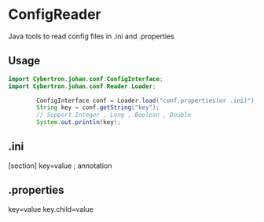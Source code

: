 # ConfigReader
Java tools to read config files in .ini and .properties

## Usage
```java
import Cybertron.johan.conf.ConfigInterface;
import Cybertron.johan.conf.Reader.Loader;
```


```java
        ConfigInterface conf = Loader.load("conf.properties(or .ini)");
        String key = conf.getString("key");
        // Support Integer , Long , Boolean , Double
        System.out.println(key);
```


## .ini
[section]
key=value
; annotation

## .properties
key=value
key.child=value
